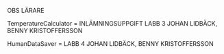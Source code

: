 OBS LÄRARE

TemperatureCalculator = INLÄMNINGSUPPGIFT LABB 3 JOHAN LIDBÄCK, BENNY KRISTOFFERSSON

HumanDataSaver = LABB 4 JOHAN LIDBÄCK, BENNY KRISTOFFERSSON
